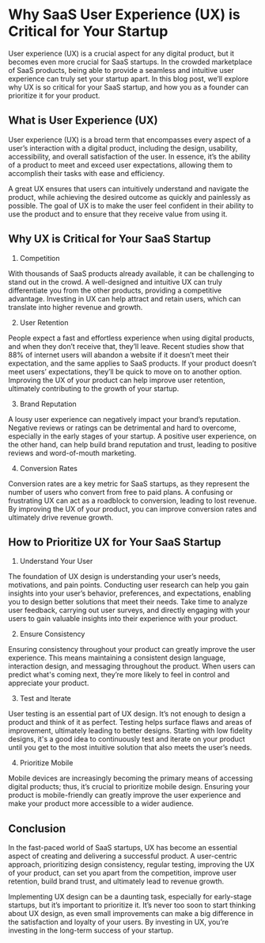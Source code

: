 # Why SaaS User Experience (UX) is Critical for Your Startup

User experience (UX) is a crucial aspect for any digital product, but it becomes even more crucial for SaaS startups. In the crowded marketplace of SaaS products, being able to provide a seamless and intuitive user experience can truly set your startup apart. In this blog post, we’ll explore why UX is so critical for your SaaS startup, and how you as a founder can prioritize it for your product.

## What is User Experience (UX)

User experience (UX) is a broad term that encompasses every aspect of a user’s interaction with a digital product, including the design, usability, accessibility, and overall satisfaction of the user. In essence, it’s the ability of a product to meet and exceed user expectations, allowing them to accomplish their tasks with ease and efficiency.

A great UX ensures that users can intuitively understand and navigate the product, while achieving the desired outcome as quickly and painlessly as possible. The goal of UX is to make the user feel confident in their ability to use the product and to ensure that they receive value from using it.

## Why UX is Critical for Your SaaS Startup

1. Competition

With thousands of SaaS products already available, it can be challenging to stand out in the crowd. A well-designed and intuitive UX can truly differentiate you from the other products, providing a competitive advantage. Investing in UX can help attract and retain users, which can translate into higher revenue and growth.

2. User Retention

People expect a fast and effortless experience when using digital products, and when they don’t receive that, they’ll leave. Recent studies show that 88% of internet users will abandon a website if it doesn’t meet their expectation, and the same applies to SaaS products. If your product doesn’t meet users’ expectations, they’ll be quick to move on to another option. Improving the UX of your product can help improve user retention, ultimately contributing to the growth of your startup.

3. Brand Reputation

A lousy user experience can negatively impact your brand’s reputation. Negative reviews or ratings can be detrimental and hard to overcome, especially in the early stages of your startup. A positive user experience, on the other hand, can help build brand reputation and trust, leading to positive reviews and word-of-mouth marketing.

4. Conversion Rates

Conversion rates are a key metric for SaaS startups, as they represent the number of users who convert from free to paid plans. A confusing or frustrating UX can act as a roadblock to conversion, leading to lost revenue. By improving the UX of your product, you can improve conversion rates and ultimately drive revenue growth.

## How to Prioritize UX for Your SaaS Startup

1. Understand Your User

The foundation of UX design is understanding your user’s needs, motivations, and pain points. Conducting user research can help you gain insights into your user’s behavior, preferences, and expectations, enabling you to design better solutions that meet their needs. Take time to analyze user feedback, carrying out user surveys, and directly engaging with your users to gain valuable insights into their experience with your product.

2. Ensure Consistency

Ensuring consistency throughout your product can greatly improve the user experience. This means maintaining a consistent design language, interaction design, and messaging throughout the product. When users can predict what's coming next, they’re more likely to feel in control and appreciate your product.

3. Test and Iterate

User testing is an essential part of UX design. It’s not enough to design a product and think of it as perfect. Testing helps surface flaws and areas of improvement, ultimately leading to better designs. Starting with low fidelity designs, it's a good idea to continuously test and iterate on your product until you get to the most intuitive solution that also meets the user’s needs.

4. Prioritize Mobile

Mobile devices are increasingly becoming the primary means of accessing digital products; thus, it’s crucial to prioritize mobile design. Ensuring your product is mobile-friendly can greatly improve the user experience and make your product more accessible to a wider audience.

## Conclusion

In the fast-paced world of SaaS startups, UX has become an essential aspect of creating and delivering a successful product. A user-centric approach, prioritizing design consistency, regular testing, improving the UX of your product, can set you apart from the competition, improve user retention, build brand trust, and ultimately lead to revenue growth.

Implementing UX design can be a daunting task, especially for early-stage startups, but it’s important to prioritize it. It’s never too soon to start thinking about UX design, as even small improvements can make a big difference in the satisfaction and loyalty of your users. By investing in UX, you’re investing in the long-term success of your startup.